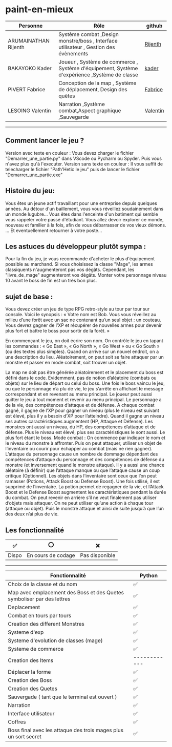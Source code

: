 # paint-en-mieux

| Personne            | Rôle                      |github
| ------------------- | ------------------------- | ------------------------- |
| ARUMAINATHAN Rijenth| Système combat ,Design monstre/boss , Interface utilisateur , Gestion des évènements |[Rijenth](https://github.com/Rijenth)|
| BAKAYOKO Kader      | Joueur , Système de commerce , Système d'équipement, Système d'expérience ,Système de classe |[kader](https://github.com/gaoubak)|
| PIVERT Fabrice      | Conception de la map , Système de déplacement, Design des quêtes |[Fabrice](https://github.com/FabPiv)|
| LESOING Valentin    | Narration ,Système combat,Aspect graphique ,Sauvegarde       |[Valentin](https://github.com/valentin-lsg)|

---

## Comment lancer le jeu ?
Version avec texte en couleur : Vous devez charger le fichier "Demarrer_une_partie.py" dans VScode ou Pycharm ou Spyder. Puis vous n'avez plus qu'à l'executer.
Version sans texte en couleur : Il vous suffit de telecharger le fichier "Path'Hetic le jeu" puis de lancer le fichier "Demarrer_une_partie.exe"

## Histoire du jeu:

Vous êtes un jeune actif travaillant pour une entreprise depuis quelques années.
Au détour d'un baillement, vous vous réveillez soudainement dans un monde lugubre...
Vous êtes dans l'enceinte d'un batiment qui semble vous rappeler votre passé d'étudiant.
Vous allez devoir explorer ce monde, nouveau et familier à la fois, afin de vous débarrasser de vos vieux démons.
... Et eventuellement retourner à votre poste...

## Les astuces du développeur plutôt sympa :

Pour la fin du jeu, je vous recommande d'acheter le plus d'équipement possible au marchand.
Si vous choisissez la classe "Mage", les armes classiquents n'augmenteront pas vos dégâts.
Cependant, les "livre_de_mage" augmenteront vos dégâts.
Monter votre personnage niveau 10 avant le boss de fin est un très bon plus.

## sujet de base : 

Vous devez créer un jeu de type RPG retro-style au tour par tour sur console.
Voici le synopsis : « Votre nom est Bob. Vous vous réveillez au milieu d’une forêt avec un sac ne contenant qu’un seul objet : un
couteau. Vous devrez gagner de l’XP et récupérer de nouvelles armes pour devenir plus fort et battre le boss pour sortir de la forêt. »

En commençant le jeu, on doit écrire son nom.
On contrôle le jeu en tapant les commandes : « Go East », « Go North », « Go West » ou « Go South » (ou des textes plus simples).
Quand on arrive sur un nouvel endroit, on a une description du lieu. Aléatoirement, on peut soit se faire attaquer par un monstre et
passer en mode combat, soit trouver un objet.

La map ne doit pas être générée aléatoirement et le placement du boss est défini dans le code. Evidemment, pas de notion d’aléatoire
(combats ou objets) sur le lieu de départ ou celui du boss.
Une fois le boss vaincu le jeu, ou que le personnage n’a plu de vie, le jeu s’arrête en affichant le message correspondant et en revenant
au menu principal. Le joueur peut aussi quitter le jeu à tout moment et revenir au menu principal.
Le personnage a de la vie, des compétences d’attaque et de défense. A chaque combat gagné, il gagne de l’XP pour gagner un niveau
(plus le niveau est suivant est élevé, plus il y a besoin d’XP pour l’atteindre). Quand il gagne un niveau ses autres caractéristiques
augmentent (HP, Attaque et Défense).
Les monstres ont aussi un niveau, du HP, des compétences d’attaque et de défense. Plus le niveau est élevé, plus ses caractéristiques le
sont aussi. Le plus fort étant le boss.
Mode combat :
On commence par indiquer le nom et le niveau du monstre à affronter.
Puis on peut attaquer, utiliser un objet de l’inventaire ou courir pour échapper au combat (mais ne rien gagner).
L’attaque du personnage cause un nombre de dommage dépendant des compétences d’attaque du personnage et des compétences de
défense du monstre (et inversement quand le monstre attaque). Il y a aussi une chance aléatoire (à définir) que l’attaque manque ou
que l’attaque cause un coup critique (Optionnel).
Les objets dans l’inventaire sont ceux que l’on peut ramasser (Potions, Attack Boost ou Defense Boost). Une fois utilisé, il est supprimé
de l’inventaire. La potion permet de regagner de la vie, et l’Attack Boost et le Defense Boost augmentent les caractéristiques pendant la
durée du combat. On peut revenir en arrière s’il ne veut finalement pas utiliser d’objets mais attaquer.
On ne peut utiliser qu’une action à chaque tour (attaque ou objet). Puis le monstre attaque et ainsi de suite jusqu’à que l’un des deux
n’ai plus de vie.

## Les fonctionnalité

| ✅    | ⭕                 | ❌             |
| ----- | ------------------ | -------------- |
| Dispo | En cours de codage | Pas disponible |

---

| Fonctionnalité                                                                               | Python 
| -------------------------------------------------------------------------------------------- | -------------- |
| Choix de la classe et du nom                                                                 | ✅             | 
| Map avec emplacement des Boss et des Quetes symboliser par des lettres                       | ✅             | 
| Deplacement                                                                                  | ✅             | 
| Combat en tours par tours                                                                    | ✅             | 
| Creation des different Monstres                                                              | ✅             | 
| Systeme d'exp                                                                                | ✅             | 
| Systeme d'evolution de classes (mage)                                                        | ✅             | 
| Systeme  de commerce                                                                         | ✅             | 
| Creation des Items                                                                           | ------------   | 
| Déplacer la forme                                                                            | ✅             | 
| Creation des Boss                                                                            | ✅             | 
| Creation des Quetes                                                                          | ✅             | 
| Sauvergade ( tant que le terminal est ouvert )                                               | ✅             | 
| Narration                                                                                    | ✅             | 
| Interface utilisateur                                                                        | ✅             | 
| Coffres                                                                                      | ✅             | 
| Boss final avec les attaque des trois mages plus un sort secret                              | ✅             | 

